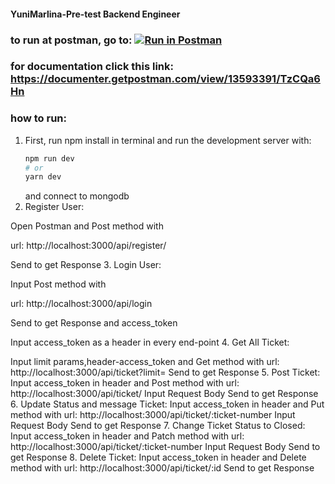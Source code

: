 #### YuniMarlina-Pre-test Backend Engineer

### to run at postman, go to: [![Run in Postman](https://run.pstmn.io/button.svg)](https://app.getpostman.com/run-collection/9e560cf55515f7c04909)

### for documentation click this link: https://documenter.getpostman.com/view/13593391/TzCQa6Hn

### how to run:

1. First, run npm install in terminal and run the development server with:
    ```bash
    npm run dev
    # or
    yarn dev
    ```
    and connect to mongodb
2. Register User:

  Open Postman and Post method with

  url: http://localhost:3000/api/register/

  Send to get Response
3. Login User:

  Input Post method with

  url: http://localhost:3000/api/login

  Send to get Response and access_token

  Input access_token as a header in every end-point
4. Get All Ticket:

  Input limit params,header-access_token and Get method with 
  url: http://localhost:3000/api/ticket?limit=
  Send to get Response
5. Post Ticket:
  Input access_token in header and Post method with 
  url: http://localhost:3000/api/ticket/
  Input Request Body
  Send to get Response
6. Update Status and message Ticket:
  Input access_token in header and Put method with 
  url: http://localhost:3000/api/ticket/:ticket-number
  Input Request Body
  Send to get Response
7. Change Ticket Status to Closed:
  Input access_token in header and Patch method with 
  url: http://localhost:3000/api/ticket/:ticket-number
  Input Request Body
  Send to get Response
8. Delete Ticket:
  Input access_token in header and Delete method with 
  url: http://localhost:3000/api/ticket/:id
  Send to get Response
